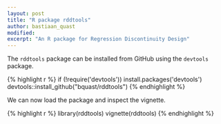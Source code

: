 ```yaml
---
layout: post
title: "R package rddtools"
author: bastiaan_quast
modified:
excerpt: "An R package for Regression Discontinuity Design"
---
```


The `rddtools` package can be installed from GitHub using the `devtools` package.

{% highlight r %}
if (!require('devtools')) install.packages('devtools')
devtools::install_github("bquast/rddtools")
{% endhighlight %}

We can now load the package and inspect the vignette.

{% highlight r %}
library(rddtools)
vignette(rddtools)
{% endhighlight %}

